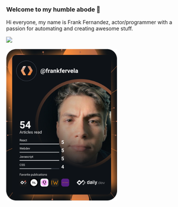 ### Welcome to my humble abode 👋
Hi everyone, my name is Frank Fernandez, actor/programmer with a passion for automating and creating awesome stuff.

![ ](https://tryhackme-badges.s3.amazonaws.com/fraken.png)

<a href="https://app.daily.dev/frankfervela"><img src="https://github.com/frankfervela/frankfervela/blob/main/devcard.svg" width="300" alt="Frank Fernandez's Dev Card"/></a>

